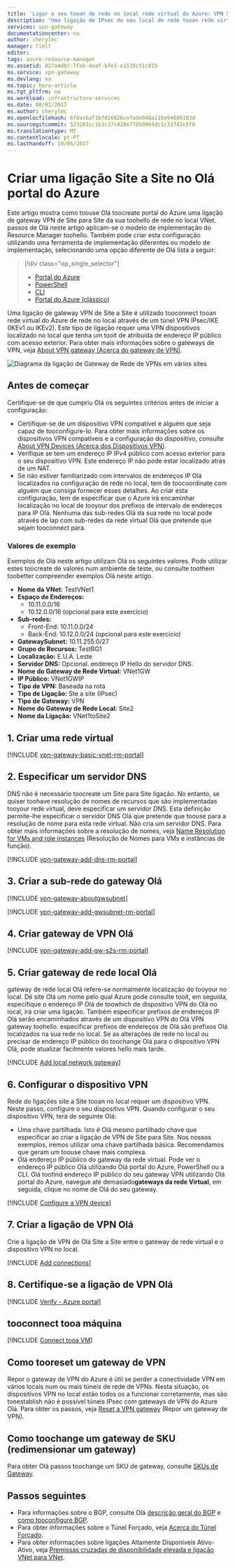 ```yaml
---
title: 'Ligar o seu tooan de rede no local rede virtual do Azure: VPN Site a Site: Portal | Microsoft Docs'
description: "Uma ligação de IPsec do seu local de rede tooan rede virtual do Azure através de toocreate de passos Olá Internet pública. Estes passos irão ajudá-lo a criar uma ligação de Gateway de VPN de Site para Site em vários locais através do portal Olá."
services: vpn-gateway
documentationcenter: na
author: cherylmc
manager: timlt
editor: 
tags: azure-resource-manager
ms.assetid: 827a4db7-7fa5-4eaf-b7e1-e1518c51c815
ms.service: vpn-gateway
ms.devlang: na
ms.topic: hero-article
ms.tgt_pltfrm: na
ms.workload: infrastructure-services
ms.date: 08/02/2017
ms.author: cherylmc
ms.openlocfilehash: 6f0acbaf1bf016026cefade048a116e94686103d
ms.sourcegitcommit: 523283cc1b3c37c428e77850964dc1c33742c5f0
ms.translationtype: MT
ms.contentlocale: pt-PT
ms.lasthandoff: 10/06/2017
---
```

# <a name="create-a-site-to-site-connection-in-hello-azure-portal"></a>Criar uma ligação Site a Site no Olá portal do Azure

Este artigo mostra como toouse Olá toocreate portal do Azure uma ligação de gateway VPN de Site para Site da sua toohello de rede no local VNet. passos de Olá neste artigo aplicam-se o modelo de implementação do Resource Manager toohello. Também pode criar esta configuração utilizando uma ferramenta de implementação diferentes ou modelo de implementação, selecionando uma opção diferente de Olá lista a seguir:

> [!div class="op_single_selector"]
> * [Portal do Azure](vpn-gateway-howto-site-to-site-resource-manager-portal.md)
> * [PowerShell](vpn-gateway-create-site-to-site-rm-powershell.md)
> * [CLI](vpn-gateway-howto-site-to-site-resource-manager-cli.md)
> * [Portal do Azure (clássico)](vpn-gateway-howto-site-to-site-classic-portal.md)
> 
>

Uma ligação de gateway VPN de Site a Site é utilizado tooconnect tooan rede virtual do Azure de rede no local através de um túnel VPN IPsec/IKE (IKEv1 ou IKEv2). Este tipo de ligação requer uma VPN dispositivos localizado no local que tenha um tooit de atribuída de endereço IP público com acesso exterior. Para obter mais informações sobre o gateways de VPN, veja [About VPN gateway (Acerca do gateway de VPN)](vpn-gateway-about-vpngateways.md).

![Diagrama da ligação de Gateway de Rede de VPNs em vários sites](./media/vpn-gateway-howto-site-to-site-resource-manager-portal/site-to-site-diagram.png)

## <a name="before-you-begin"></a>Antes de começar

Certifique-se de que cumpriu Olá os seguintes critérios antes de iniciar a configuração:

* Certifique-se de um dispositivo VPN compatível e alguém que seja capaz de tooconfigure-lo. Para obter mais informações sobre os dispositivos VPN compatíveis e a configuração do dispositivo, consulte [About VPN Devices (Acerca dos Dispositivos VPN)](vpn-gateway-about-vpn-devices.md).
* Verifique se tem um endereço IP IPv4 público com acesso exterior para o seu dispositivo VPN. Este endereço IP não pode estar localizado atrás de um NAT.
* Se não estiver familiarizado com intervalos de endereços IP Olá localizados na configuração de rede no local, tem de toocoordinate com alguém que consiga fornecer esses detalhes. Ao criar esta configuração, tem de especificar que o Azure irá encaminhar localização no local de tooyour dos prefixos de intervalo de endereços para IP Olá. Nenhuma das sub-redes Olá da sua rede no local pode através de lap com sub-redes da rede virtual Olá que pretende que sejam tooconnect para. 

### <a name="values"></a>Valores de exemplo

Exemplos de Olá neste artigo utilizam Olá os seguintes valores. Pode utilizar estes toocreate de valores num ambiente de teste, ou consulte toothem toobetter compreender exemplos Olá neste artigo.

* **Nome da VNet:** TestVNet1
* **Espaço de Endereços:** 
  * 10.11.0.0/16
  * 10.12.0.0/16 (opcional para este exercício)
* **Sub-redes:**
  * Front-End: 10.11.0.0/24
  * Back-End: 10.12.0.0/24 (opcional para este exercício)
* **GatewaySubnet:** 10.11.255.0/27
* **Grupo de Recursos:** TestRG1
* **Localização:** E.U.A. Leste
* **Servidor DNS:** Opcional. endereço IP Hello do servidor DNS.
* **Nome do Gateway de Rede Virtual:** VNet1GW
* **IP Público:** VNet1GWIP
* **Tipo de VPN:** Baseada na rota
* **Tipo de Ligação:** Ste a site (IPsec)
* **Tipo de Gateway:** VPN
* **Nome do Gateway de Rede Local:** Site2
* **Nome da Ligação:** VNet1toSite2

## <a name="CreatVNet"></a>1. Criar uma rede virtual

[!INCLUDE [vpn-gateway-basic-vnet-rm-portal](../../includes/vpn-gateway-basic-vnet-s2s-rm-portal-include.md)]

## <a name="dns"></a>2. Especificar um servidor DNS

DNS não é necessário toocreate um Site para Site ligação. No entanto, se quiser toohave resolução de nomes de recursos que são implementadas tooyour rede virtual, deve especificar um servidor DNS. Esta definição permite-lhe especificar o servidor DNS Olá que pretende que toouse para a resolução de nome para esta rede virtual. Não cria um servidor DNS. Para obter mais informações sobre a resolução de nomes, veja [Name Resolution for VMs and role instances](../virtual-network/virtual-networks-name-resolution-for-vms-and-role-instances.md) (Resolução de Nomes para VMs e instâncias de função).

[!INCLUDE [vpn-gateway-add-dns-rm-portal](../../includes/vpn-gateway-add-dns-rm-portal-include.md)]

## <a name="gatewaysubnet"></a>3. Criar a sub-rede do gateway Olá

[!INCLUDE [vpn-gateway-aboutgwsubnet](../../includes/vpn-gateway-about-gwsubnet-include.md)]

[!INCLUDE [vpn-gateway-add-gwsubnet-rm-portal](../../includes/vpn-gateway-add-gwsubnet-s2s-rm-portal-include.md)]

## <a name="VNetGateway"></a>4. Criar gateway de VPN Olá

[!INCLUDE [vpn-gateway-add-gw-s2s-rm-portal](../../includes/vpn-gateway-add-gw-s2s-rm-portal-include.md)]

## <a name="LocalNetworkGateway"></a>5. Criar gateway de rede local Olá

gateway de rede local Olá refere-se normalmente localização do tooyour no local. Dê site Olá um nome pelo qual Azure pode consulte tooit, em seguida, especifique o endereço IP Olá de toowhich de dispositivo VPN do Olá no local, irá criar uma ligação. Também especificar prefixos de endereços IP Olá serão encaminhados através de um dispositivo VPN do Olá VPN gateway toohello. especificar prefixos de endereços de Olá são prefixos Olá localizados na sua rede no local. Se as alterações de rede no local ou precisar de endereço IP público do toochange Olá para o dispositivo VPN Olá, pode atualizar facilmente valores hello mais tarde.

[!INCLUDE [Add local network gateway](../../includes/vpn-gateway-add-lng-s2s-rm-portal-include.md)]

## <a name="VPNDevice"></a>6. Configurar o dispositivo VPN

Rede do ligações site a Site tooan no local requer um dispositivo VPN. Neste passo, configure o seu dispositivo VPN. Quando configurar o seu dispositivo VPN, terá de seguinte Olá:

- Uma chave partilhada. Isto é Olá mesmo partilhado chave que especificar ao criar a ligação de VPN de Site para Site. Nos nossos exemplos, iremos utilizar uma chave partilhada básica. Recomendamos que geram um toouse chave mais complexa.
- Olá endereço IP público do gateway da rede virtual. Pode ver o endereço IP público Olá utilizando Olá portal do Azure, PowerShell ou a CLI. Olá toofind endereço IP público do seu gateway VPN utilizando Olá portal do Azure, navegue até demasiado**gateways da rede Virtual**, em seguida, clique no nome de Olá do seu gateway.

[!INCLUDE [Configure a VPN device](../../includes/vpn-gateway-configure-vpn-device-rm-include.md)]

## <a name="CreateConnection"></a>7. Criar a ligação de VPN Olá

Crie a ligação de VPN de Olá Site a Site entre o gateway de rede virtual e o dispositivo VPN no local.

[!INCLUDE [Add connections](../../includes/vpn-gateway-add-site-to-site-connection-s2s-rm-portal-include.md)]

## <a name="VerifyConnection"></a>8. Certifique-se a ligação de VPN Olá

[!INCLUDE [Verify - Azure portal](../../includes/vpn-gateway-verify-connection-portal-rm-include.md)]

## <a name="connectVM"></a>tooconnect tooa máquina

[!INCLUDE [Connect tooa VM](../../includes/vpn-gateway-connect-vm-s2s-include.md)]

## <a name="reset"></a>Como tooreset um gateway de VPN

Repor o gateway de VPN do Azure é útil se perder a conectividade VPN em vários locais num ou mais túneis de rede de VPNs. Nesta situação, os dispositivos VPN no local estão todos os a funcionar corretamente, mas são tooestablish não é possível túneis IPsec com gateways de VPN do Azure Olá. Para obter os passos, veja [Reset a VPN gateway](vpn-gateway-resetgw-classic.md) (Repor um gateway de VPN).

## <a name="resize"></a>Como toochange um gateway de SKU (redimensionar um gateway)

Para obter Olá passos toochange um SKU de gateway, consulte [SKUs de Gateway](vpn-gateway-about-vpn-gateway-settings.md#gwsku).

## <a name="next-steps"></a>Passos seguintes

* Para informações sobre o BGP, consulte Olá [descrição geral do BGP](vpn-gateway-bgp-overview.md) e [como tooconfigure BGP](vpn-gateway-bgp-resource-manager-ps.md).
* Para obter informações sobre o Túnel Forçado, veja [Acerca do Túnel Forçado](vpn-gateway-forced-tunneling-rm.md).
* Para obter informações sobre ligações Altamente Disponíveis Ativo-Ativo, veja [Premissas cruzadas de disponibilidade elevada e ligação VNet para VNet](vpn-gateway-highlyavailable.md).
